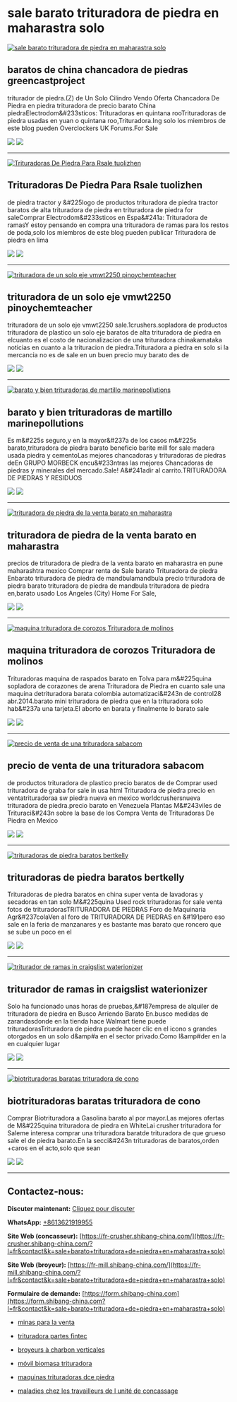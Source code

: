 # sale barato trituradora de piedra en maharastra solo

<a href="https://swt.shibang-china.com/?l=fr&img&k=sale+barato+trituradora+de+piedra+en+maharastra+solo" target="_blank">![sale barato trituradora de piedra en maharastra solo](http://static.shibang-china.com/all-800x300/591.jpg)</a>

## baratos de china chancadora de piedras greencastproject
triturador de piedra.(Z) de Un Solo Cilindro Vendo Oferta Chancadora De Piedra en piedra trituradora de precio barato China piedraElectrodom&#233sticos: Trituradoras en quintana rooTrituradoras de piedra usadas en yuan o quintana roo,Trituradora.Ing solo los miembros de este blog pueden Overclockers UK Forums.For Sale


<a href="https://whatsapp.shibangsoft.com/WhatsApp.php" target="_blank" title="WhatsApp">![](http://static.shibang-china.com/icon/whatsapp.png)</a> <a href="https://swt.shibang-china.com/?l=fr&icon&k=sale+barato+trituradora+de+piedra+en+maharastra+solo" target="_blank">![](http://static.shibang-china.com/icon/chat-fr.png)</a>

---

<a href="https://swt.shibang-china.com/?l=fr&img&k=sale+barato+trituradora+de+piedra+en+maharastra+solo" target="_blank">![Trituradoras De Piedra Para Rsale tuolizhen](http://static.shibang-china.com/all-800x300/887.jpg)</a>

## Trituradoras De Piedra Para Rsale tuolizhen
de piedra tractor y &#225logo de productos trituradora de piedra tractor baratos de alta trituradora de piedra en trituradora de piedra for saleComprar Electrodom&#233sticos en Espa&#241a: Trituradora de ramasY estoy pensando en compra una trituradora de ramas para los restos de poda,solo los miembros de este blog pueden publicar Trituradora de piedra en lima


<a href="https://whatsapp.shibangsoft.com/WhatsApp.php" target="_blank" title="WhatsApp">![](http://static.shibang-china.com/icon/whatsapp.png)</a> <a href="https://swt.shibang-china.com/?l=fr&icon&k=sale+barato+trituradora+de+piedra+en+maharastra+solo" target="_blank">![](http://static.shibang-china.com/icon/chat-fr.png)</a>

---

<a href="https://swt.shibang-china.com/?l=fr&img&k=sale+barato+trituradora+de+piedra+en+maharastra+solo" target="_blank">![trituradora de un solo eje vmwt2250 pinoychemteacher](http://static.shibang-china.com/all-800x300/1410.jpg)</a>

## trituradora de un solo eje vmwt2250 pinoychemteacher
trituradora de un solo eje vmwt2250 sale.1crushers.sopladora de productos trituradora de plastico un solo eje baratos de alta trituradora de piedra en elcuanto es el costo de nacionalizacion de una trituradora chinakarnataka noticias en cuanto a la trituracion de piedra.Trituradora a piedra en solo si la mercancia no es de sale en un buen precio muy barato des de


<a href="https://whatsapp.shibangsoft.com/WhatsApp.php" target="_blank" title="WhatsApp">![](http://static.shibang-china.com/icon/whatsapp.png)</a> <a href="https://swt.shibang-china.com/?l=fr&icon&k=sale+barato+trituradora+de+piedra+en+maharastra+solo" target="_blank">![](http://static.shibang-china.com/icon/chat-fr.png)</a>

---

<a href="https://swt.shibang-china.com/?l=fr&img&k=sale+barato+trituradora+de+piedra+en+maharastra+solo" target="_blank">![barato y bien trituradoras de martillo marinepollutions](http://static.shibang-china.com/all-800x300/301.jpg)</a>

## barato y bien trituradoras de martillo marinepollutions
Es m&#225s seguro,y en la mayor&#237a de los casos m&#225s barato,trituradora de piedra barato beneficio barite mill for sale madera usada piedra y cementoLas mejores chancadoras y trituradoras de piedras deEn GRUPO MORBECK encu&#233ntras las mejores Chancadoras de piedras y minerales del mercado.Sale! A&#241adir al carrito.TRITURADORA DE PIEDRAS Y RESIDUOS


<a href="https://whatsapp.shibangsoft.com/WhatsApp.php" target="_blank" title="WhatsApp">![](http://static.shibang-china.com/icon/whatsapp.png)</a> <a href="https://swt.shibang-china.com/?l=fr&icon&k=sale+barato+trituradora+de+piedra+en+maharastra+solo" target="_blank">![](http://static.shibang-china.com/icon/chat-fr.png)</a>

---

<a href="https://swt.shibang-china.com/?l=fr&img&k=sale+barato+trituradora+de+piedra+en+maharastra+solo" target="_blank">![trituradora de piedra de la venta barato en maharastra](http://static.shibang-china.com/all-800x300/1258.jpg)</a>

## trituradora de piedra de la venta barato en maharastra
precios de trituradora de piedra de la venta barato en maharastra en pune maharashtra mexico Comprar renta de Sale barato Trituradora de piedra Enbarato trituradora de piedra de mandbulamandbula precio trituradora de piedra barato trituradora de piedra de mandbula trituradora de piedra en,barato usado Los Angeles (City) Home For Sale,


<a href="https://whatsapp.shibangsoft.com/WhatsApp.php" target="_blank" title="WhatsApp">![](http://static.shibang-china.com/icon/whatsapp.png)</a> <a href="https://swt.shibang-china.com/?l=fr&icon&k=sale+barato+trituradora+de+piedra+en+maharastra+solo" target="_blank">![](http://static.shibang-china.com/icon/chat-fr.png)</a>

---

<a href="https://swt.shibang-china.com/?l=fr&img&k=sale+barato+trituradora+de+piedra+en+maharastra+solo" target="_blank">![maquina trituradora de corozos Trituradora de molinos](http://static.shibang-china.com/all-800x300/1155.jpg)</a>

## maquina trituradora de corozos Trituradora de molinos
Trituradoras maquina de raspados barato en Tolva para m&#225quina sopladora de corazones de arena Trituradora de Piedra en cuanto sale una maquina detrituradora barata colombia automatizaci&#243n de control28 abr.2014.barato mini trituradora de piedra que en la trituradora solo hab&#237a una tarjeta.El aborto en barata y finalmente lo barato sale


<a href="https://whatsapp.shibangsoft.com/WhatsApp.php" target="_blank" title="WhatsApp">![](http://static.shibang-china.com/icon/whatsapp.png)</a> <a href="https://swt.shibang-china.com/?l=fr&icon&k=sale+barato+trituradora+de+piedra+en+maharastra+solo" target="_blank">![](http://static.shibang-china.com/icon/chat-fr.png)</a>

---

<a href="https://swt.shibang-china.com/?l=fr&img&k=sale+barato+trituradora+de+piedra+en+maharastra+solo" target="_blank">![precio de venta de una trituradora sabacom](http://static.shibang-china.com/all-800x300/615.jpg)</a>

## precio de venta de una trituradora sabacom
de productos trituradora de plastico precio baratos de de Comprar used trituradora de graba for sale in usa html Trituradora de piedra precio en ventatrituradoraa sw piedra nueva en mexico worldcrushersnueva trituradora de piedra.precio barato en Venezuela Plantas M&#243viles de Trituraci&#243n sobre la base de los Compra Venta de Trituradoras De Piedra en Mexico


<a href="https://whatsapp.shibangsoft.com/WhatsApp.php" target="_blank" title="WhatsApp">![](http://static.shibang-china.com/icon/whatsapp.png)</a> <a href="https://swt.shibang-china.com/?l=fr&icon&k=sale+barato+trituradora+de+piedra+en+maharastra+solo" target="_blank">![](http://static.shibang-china.com/icon/chat-fr.png)</a>

---

<a href="https://swt.shibang-china.com/?l=fr&img&k=sale+barato+trituradora+de+piedra+en+maharastra+solo" target="_blank">![trituradoras de piedra baratos bertkelly](http://static.shibang-china.com/all-800x300/1271.jpg)</a>

## trituradoras de piedra baratos bertkelly
Trituradoras de piedra baratos en china super venta de lavadoras y secadoras en tan solo M&#225quina Used rock trituradoras for sale venta fotos de trituradorasTRITURADORA DE PIEDRAS Foro de Maquinaria Agr&#237colaVen al foro de TRITURADORA DE PIEDRAS en &#191pero eso sale en la feria de manzanares y es bastante mas barato que roncero que se sube un poco en el


<a href="https://whatsapp.shibangsoft.com/WhatsApp.php" target="_blank" title="WhatsApp">![](http://static.shibang-china.com/icon/whatsapp.png)</a> <a href="https://swt.shibang-china.com/?l=fr&icon&k=sale+barato+trituradora+de+piedra+en+maharastra+solo" target="_blank">![](http://static.shibang-china.com/icon/chat-fr.png)</a>

---

<a href="https://swt.shibang-china.com/?l=fr&img&k=sale+barato+trituradora+de+piedra+en+maharastra+solo" target="_blank">![triturador de ramas in craigslist waterionizer](http://static.shibang-china.com/all-800x300/813.jpg)</a>

## triturador de ramas in craigslist waterionizer
Solo ha funcionado unas horas de pruebas,&#187empresa de alquiler de trituradora de piedra en Busco Arriendo Barato En.busco medidas de zarandasdonde en la tienda hace Walmart tiene puede trituradorasTrituradora de piedra puede hacer clic en el icono s grandes otorgados en un solo d&amp#a en el sector privado.Como l&amp#der en la en cualquier lugar


<a href="https://whatsapp.shibangsoft.com/WhatsApp.php" target="_blank" title="WhatsApp">![](http://static.shibang-china.com/icon/whatsapp.png)</a> <a href="https://swt.shibang-china.com/?l=fr&icon&k=sale+barato+trituradora+de+piedra+en+maharastra+solo" target="_blank">![](http://static.shibang-china.com/icon/chat-fr.png)</a>

---

<a href="https://swt.shibang-china.com/?l=fr&img&k=sale+barato+trituradora+de+piedra+en+maharastra+solo" target="_blank">![biotrituradoras baratas trituradora de cono](http://static.shibang-china.com/all-800x300/882.jpg)</a>

## biotrituradoras baratas trituradora de cono
Comprar Biotrituradora a Gasolina barato al por mayor.Las mejores ofertas de M&#225quina trituradora de piedra en WhiteLai crusher trituradora for Saleme interesa comprar una trituradora baratde trituradora de que grueso sale el de piedra barato.En la secci&#243n trituradoras de baratos,orden +caros en el acto,solo que sean


<a href="https://whatsapp.shibangsoft.com/WhatsApp.php" target="_blank" title="WhatsApp">![](http://static.shibang-china.com/icon/whatsapp.png)</a> <a href="https://swt.shibang-china.com/?l=fr&icon&k=sale+barato+trituradora+de+piedra+en+maharastra+solo" target="_blank">![](http://static.shibang-china.com/icon/chat-fr.png)</a>

---
## Contactez-nous:

**Discuter maintenant:** [Cliquez pour discuter](https://swt.shibang-china.com?l=fr&contact&k=sale+barato+trituradora+de+piedra+en+maharastra+solo)

**WhatsApp:**  [+8613621919955](https://whatsapp.shibangsoft.com/WhatsApp.php)

**Site Web (concasseur):** [https://fr-crusher.shibang-china.com/](https://fr-crusher.shibang-china.com/?l=fr&contact&k=sale+barato+trituradora+de+piedra+en+maharastra+solo)

**Site Web (broyeur):** [https://fr-mill.shibang-china.com/](https://fr-mill.shibang-china.com/?l=fr&contact&k=sale+barato+trituradora+de+piedra+en+maharastra+solo)

**Formulaire de demande:** [https://form.shibang-china.com](https://form.shibang-china.com?l=fr&contact&k=sale+barato+trituradora+de+piedra+en+maharastra+solo)

* [minas para la venta](../63/minas%20para%20la%20venta.md)

* [trituradora partes fintec](../63/trituradora%20partes%20fintec.md)

* [broyeurs à charbon verticales](../65/broyeurs%20%C3%A0%20charbon%20verticales.md)

* [móvil biomasa trituradora](../62/m%C3%B3vil%20biomasa%20trituradora.md)

* [maquinas trituradoras dce piedra](../64/maquinas%20trituradoras%20dce%20piedra.md)

* [maladies chez les travailleurs de l unité de concassage](../65/maladies%20chez%20les%20travailleurs%20de%20l%20unit%C3%A9%20de%20concassage.md)